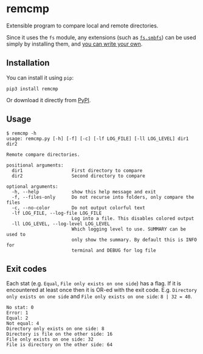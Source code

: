 # remcmp
Extensible program to compare local and remote directories.

Since it uses the `fs` module, any extensions (such as [`fs.smbfs`](https://pypi.org/project/fs.smbfs/)) can be used simply by installing them, and [you can write your own](https://docs.pyfilesystem.org/en/latest/extension.html).
## Installation
You can install it using `pip`:
```shell script
pip3 install remcmp
``` 
Or download it directly from [PyPI](https://pypi.org/project/remcmp/).
## Usage
```
$ remcmp -h
usage: remcmp.py [-h] [-f] [-c] [-lf LOG_FILE] [-ll LOG_LEVEL] dir1 dir2

Remote compare directories.

positional arguments:
  dir1                  First directory to compare
  dir2                  Second directory to compare

optional arguments:
  -h, --help            show this help message and exit
  -f, --files-only      Do not recurse into folders, only compare the files
  -c, --no-color        Do not output colorful text
  -lf LOG_FILE, --log-file LOG_FILE
                        Log into a file. This disables colored output
  -ll LOG_LEVEL, --log-level LOG_LEVEL
                        Which logging level to use. SUMMARY can be used to
                        only show the summary. By default this is INFO for
                        terminal and DEBUG for log file
```
## Exit codes
Each stat (e.g. `Equal`, `File only exists on one side`) has a flag. If it is encountered at least once then it is OR-ed with the exit code. E.g. `Directory only exists on one side` and `File only exists on one side`: `8 | 32 = 40`.
```
No stat: 0
Error: 1
Equal: 2
Not equal: 4
Directory only exists on one side: 8
Directory is file on the other side: 16
File only exists on one side: 32
File is directory on the other side: 64
```